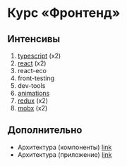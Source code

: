 # Курс «Фронтенд»

## Интенсивы

1. [typescript](https://github.com/kontur-web-courses/typescript) (x2)
2. [react](https://github.com/kontur-web-courses/react-ts) (x2)
3. react-eco <!-- блок про различные инструменты (webpack, babel, css-modules, postcss, jest, prettier, eslint, etc.) -->
4. front-testing <!-- блок про тестирование (jest, unit, компоненты, e2e, скриншоты) @slogger -->
5. dev-tools <!-- блок про использование devtools, возможно стоит объединить с animations -->
6. [animations](https://docs.google.com/presentation/d/1XTe-RH5lcpmNbLL17n2VLtQJamcABEA-e5OqpmyY_Ig)
7. [redux](https://github.com/kontur-web-courses/redux) (x2)
8. [mobx](https://github.com/kontur-web-courses/mobx) (x2)

## Дополнительно

- Архитектура (компоненты) [link](https://docs.google.com/presentation/d/1M2ErgeFSB6HQ-PF8e3TK0GZM1fXdTeV9I-1zHW1eLtY)
- Архитектура (приложение) [link](https://docs.google.com/presentation/d/1b0q0g5DYY-idpOQnhqcNKamX3RJKgUAB4mkwF5SpADs)
